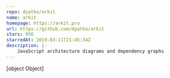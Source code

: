 ```yaml
---
repo: dyatko/arkit
name: arkit
homepage: https://arkit.pro
url: https://github.com/dyatko/arkit
stars: 956
starredAt: 2019-03-11T21:45:34Z
description: |-
    JavaScript architecture diagrams and dependency graphs
---
```


[object Object]
